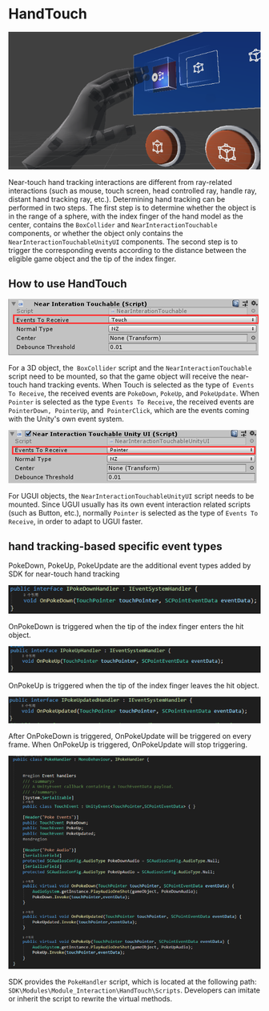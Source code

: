 # HandTouch

![HandTouch.png](../../../Images/Module_Interaction/HandTouch.png)

Near-touch hand tracking interactions are different from ray-related interactions (such as mouse, touch screen, head controlled ray, handle ray, distant hand tracking ray, etc.). Determining hand tracking can be performed in two steps. The first step is to determine whether the object is in the range of a sphere, with the index finger of the hand model as the center, contains the `BoxCollider` and `NearInteractionTouchable` components, or whether the object only contains the `NearInteractionTouchableUnityUI` components. The second step is to trigger the corresponding events according to the distance between the eligible game object and the tip of the index finger.

## How to use HandTouch

![NearInteractionTouchable.png](../../../Images/Module_Interaction/NearInteractionTouchable.png)

For a 3D object, the` BoxCollider` script and the `NearInteractionTouchable` script need to be mounted, so that the game object will receive the near-touch hand tracking events. When Touch is selected as the type of` Events To Receive`, the received events are `PokeDown`, `PokeUp`, and `PokeUpdate`. When` Pointer` is selected as the type `Events To Receive`, the received events are `PointerDown, PointerUp`, and` PointerClick`, which are the events coming with the Unity's own event system.

![NearInteractionTouchableUnityUI.png](../../../Images/Module_Interaction/NearInteractionTouchableUnityUI.png)

For UGUI objects, the `NearInteractionTouchableUnityUI` script needs to be mounted. Since UGUI usually has its own event interaction related scripts (such as Button, etc.), normally `Pointer` is selected as the type of `Events To Receive`, in order to adapt to UGUI faster.

## hand tracking-based specific event types

PokeDown, PokeUp, PokeUpdate are the additional event types added by SDK for near-touch hand tracking 


![IPokeDownHandler.png](../../../Images/Module_Interaction/IPokeDownHandler.png)

OnPokeDown is triggered when the tip of the index finger enters the hit object. 

![IPokeUpHandler.png](../../../Images/Module_Interaction/IPokeUpHandler.png)

OnPokeUp is triggered when the tip of the index finger leaves the hit object.

![IPokeUpdateHandler.png](../../../Images/Module_Interaction/IPokeUpdateHandler.png)

After OnPokeDown is triggered, OnPokeUpdate will be triggered on every frame. When OnPokeUp is triggered, OnPokeUpdate will stop triggering.

![PokeHandler.png](../../../Images/Module_Interaction/PokeHandler.png)

SDK provides the `PokeHandler` script, which is located at the following path: `SDK\Modules\Module_Interaction\HandTouch\Scripts`. 
Developers can imitate or inherit the script to rewrite the virtual methods.
